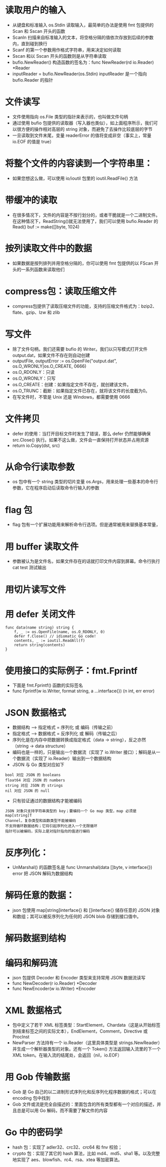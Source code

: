 # 读取用户的输入
* 从键盘和标准输入 os.Stdin 读取输入，最简单的办法是使用 fmt 包提供的 Scan 和 Sscan 开头的函数
* Scanln 扫描来自标准输入的文本，将空格分隔的值依次存放到后续的参数内，直到碰到换行
* Scanf 的第一个参数用作格式字符串，用来决定如何读取
* Sscan 和以 Sscan 开头的函数则是从字符串读取
* bufio.NewReader() 构造函数的签名为：func NewReader(rd io.Reader) *Reader
* inputReader = bufio.NewReader(os.Stdin)  inputReader 是一个指向 bufio.Reader 的指针

# 文件读写
* 文件使用指向 os.File 类型的指针来表示的，也叫做文件句柄
* 通过使用 bufio 包提供的读取器（写入器也类似），如上面程序所示，我们可以很方便的操作相对高层的 string 对象，而避免了去操作比较底层的字节
* 一旦读取到文件末尾，变量 readerError 的值将变成非空（事实上，常量 io.EOF 的值是 true）

# 将整个文件的内容读到一个字符串里：
* 如果您想这么做，可以使用 io/ioutil 包里的 ioutil.ReadFile() 方法

# 带缓冲的读取
* 在很多情况下，文件的内容是不按行划分的，或者干脆就是一个二进制文件。在这种情况下，ReadString()就无法使用了，我们可以使用 bufio.Reader 的 Read()  buf := make([]byte, 1024)

# 按列读取文件中的数据
* 如果数据是按列排列并用空格分隔的，你可以使用 fmt 包提供的以 FScan 开头的一系列函数来读取他们

# compress包：读取压缩文件
* compress包提供了读取压缩文件的功能，支持的压缩文件格式为：bzip2、flate、gzip、lzw 和 zlib

# 写文件
* 除了文件句柄，我们还需要 bufio 的 Writer。我们以只写模式打开文件 output.dat，如果文件不存在则自动创建
* outputFile, outputError := os.OpenFile("output.dat", os.O_WRONLY|os.O_CREATE, 0666)
* os.O_RDONLY：只读
* os.O_WRONLY：只写
* os.O_CREATE：创建：如果指定文件不存在，就创建该文件。
* os.O_TRUNC：截断：如果指定文件已存在，就将该文件的长度截为0。
* 在写文件时，不管是 Unix 还是 Windows，都需要使用 0666

# 文件拷贝
* defer 的使用：当打开目标文件时发生了错误，那么 defer 仍然能够确保 src.Close() 执行。如果不这么做，文件会一直保持打开状态并占用资源
* return io.Copy(dst, src)

# 从命令行读取参数
* os 包中有一个 string 类型的切片变量 os.Args，用来处理一些基本的命令行参数，它在程序启动后读取命令行输入的参数

# flag 包
* flag 包有一个扩展功能用来解析命令行选项。但是通常被用来替换基本常量，

# 用 buffer 读取文件
* 参数被认为是文件名，如果文件存在的话就打印文件内容到屏幕。命令行执行 cat test 测试输出

# 用切片读写文件
# 用 defer 关闭文件
```
func data(name string) string {
	f, _ := os.OpenFile(name, os.O_RDONLY, 0)
	defer f.Close() // idiomatic Go code!
	contents, _ := ioutil.ReadAll(f)
	return string(contents)
}
```

# 使用接口的实际例子：fmt.Fprintf

* 下面是 fmt.Fprintf() 函数的实际签名
* func Fprintf(w io.Writer, format string, a ...interface{}) (n int, err error)

# JSON 数据格式
* 数据结构 --> 指定格式 = 序列化 或 编码（传输之前）
* 指定格式 --> 数据格式 = 反序列化 或 解码（传输之后）
* 序列化是在内存中把数据转换成指定格式（data -> string），反之亦然（string -> data structure）
* 编码也是一样的，只是输出一个数据流（实现了 io.Writer 接口）；解码是从一个数据流（实现了 io.Reader）输出到一个数据结构
* JSON 与 Go 类型对应如下
```
bool 对应 JSON 的 booleans
float64 对应 JSON 的 numbers
string 对应 JSON 的 strings
nil 对应 JSON 的 null
```
* 只有验证通过的数据结构才能被编码
```
JSON 对象只支持字符串类型的 key；要编码一个 Go map 类型，map 必须是 map[string]T
Channel，复杂类型和函数类型不能被编码
不支持循环数据结构；它将引起序列化进入一个无限循环
指针可以被编码，实际上是对指针指向的值进行编码
```

# 反序列化：
* UnMarshal() 的函数签名是 func Unmarshal(data []byte, v interface{}) error 把 JSON 解码为数据结构

# 解码任意的数据：
* json 包使用 map[string]interface{} 和 []interface{} 储存任意的 JSON 对象和数组；其可以被反序列化为任何的 JSON blob 存储到接口值中。

# 解码数据到结构
# 编码和解码流
* json 包提供 Decoder 和 Encoder 类型来支持常用 JSON 数据流读写
* func NewDecoder(r io.Reader) *Decoder
* func NewEncoder(w io.Writer) *Encoder

# XML 数据格式
* 包中定义了若干 XML 标签类型：StartElement，Chardata（这是从开始标签到结束标签之间的实际文本），EndElement，Comment，Directive 或 ProcInst
* NewParser 方法持有一个 io.Reader（这里具体类型是 strings.NewReader）并生成一个解析器类型的对象。还有一个 Token() 方法返回输入流里的下一个 XML token。在输入流的结尾处，会返回（nil，io.EOF）

# 用 Gob 传输数据
* Gob 是 Go 自己的以二进制形式序列化和反序列化程序数据的格式；可以在 encoding 包中找到
* Gob 文件或流是完全自描述的：里面包含的所有类型都有一个对应的描述，并且总是可以用 Go 解码，而不需要了解文件的内容

# Go 中的密码学
* hash 包：实现了 adler32、crc32、crc64 和 fnv 校验；
* crypto 包：实现了其它的 hash 算法，比如 md4、md5、sha1 等。以及完整地实现了 aes、blowfish、rc4、rsa、xtea 等加密算法。